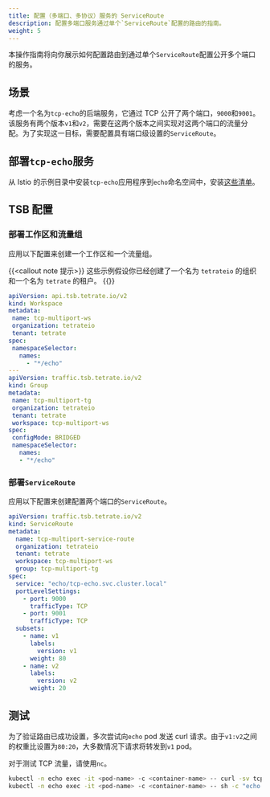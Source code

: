 ```yaml
---
title: 配置（多端口、多协议）服务的 ServiceRoute
description: 配置多端口服务通过单个`ServiceRoute`配置的路由的指南。
weight: 5
---
```


本操作指南将向你展示如何配置路由到通过单个`ServiceRoute`配置公开多个端口的服务。

## 场景

考虑一个名为`tcp-echo`的后端服务，它通过 TCP 公开了两个端口，`9000`和`9001`。该服务有两个版本`v1`和`v2`，需要在这两个版本之间实现对这两个端口的流量分配。为了实现这一目标，需要配置具有端口级设置的`ServiceRoute`。

## 部署`tcp-echo`服务

从 Istio 的示例目录中安装`tcp-echo`应用程序到`echo`命名空间中，安装[这些清单](https://github.com/istio/istio/blob/master/samples/tcp-echo/tcp-echo-services.yaml)。

## TSB 配置

### 部署工作区和流量组

应用以下配置来创建一个工作区和一个流量组。

{{<callout note 提示>}}
这些示例假设你已经创建了一个名为 `tetrateio` 的组织和一个名为 `tetrate` 的租户。
{{</callout>}}

```yaml
apiVersion: api.tsb.tetrate.io/v2
kind: Workspace
metadata:
 name: tcp-multiport-ws
 organization: tetrateio
 tenant: tetrate
spec:
 namespaceSelector:
   names:
     - "*/echo"
---
apiVersion: traffic.tsb.tetrate.io/v2
kind: Group
metadata:
 name: tcp-multiport-tg
 organization: tetrateio
 tenant: tetrate
 workspace: tcp-multiport-ws
spec:
 configMode: BRIDGED
 namespaceSelector:
   names:
   - "*/echo"
```

### 部署`ServiceRoute`

应用以下配置来创建配置两个端口的`ServiceRoute`。

```yaml
apiVersion: traffic.tsb.tetrate.io/v2
kind: ServiceRoute
metadata:
  name: tcp-multiport-service-route
  organization: tetrateio
  tenant: tetrate
  workspace: tcp-multiport-ws
  group: tcp-multiport-tg
spec:
  service: "echo/tcp-echo.svc.cluster.local"
  portLevelSettings:
    - port: 9000
      trafficType: TCP
    - port: 9001
      trafficType: TCP
  subsets:
    - name: v1
      labels:
        version: v1
      weight: 80
    - name: v2
      labels:
        version: v2
      weight: 20
```

## 测试

为了验证路由已成功设置，多次尝试向`echo` pod 发送 curl 请求。由于`v1:v2`之间的权重比设置为`80:20`，大多数情况下请求将转发到`v1` pod。

对于测试 TCP 流量，请使用`nc`。

```bash
kubectl -n echo exec -it <pod-name> -c <container-name> -- curl -sv tcp-echo.svc.cluster.local:9000
kubectl -n echo exec -it <pod-name> -c <container-name> -- sh -c "echo hello | nc -v tcp-echo.svc.cluster.local:9001"
```